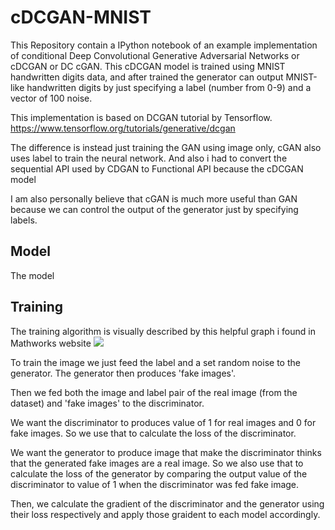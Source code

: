 # cDCGAN-MNIST

This Repository contain a IPython notebook of an example implementation of conditional Deep Convolutional Generative Adversarial Networks or cDCGAN or DC cGAN.
This cDCGAN model is trained using MNIST handwritten digits data, and after trained the generator can output MNIST-like handwritten digits by just specifying a label (number from 0-9) and a vector of 100 noise.

This implementation is based on DCGAN tutorial by Tensorflow.
https://www.tensorflow.org/tutorials/generative/dcgan

The difference is instead just training the GAN using image only, cGAN also uses label to train the neural network. And also i had to convert the sequential API used by CDGAN to Functional API because the cDCGAN model 

I am also personally believe that cGAN is much more useful than GAN because we can control the output of the generator just by specifying labels.

## Model

The model 




## Training 
The training algorithm is visually described by this helpful graph i found in Mathworks website
![](https://www.mathworks.com/help/examples/nnet/win64/TrainConditionalGenerativeAdversarialNetworkCGANExample_02.png)

To train the image we just feed the label and a set random noise to the generator. The generator then produces 'fake images'.

Then we fed both the image and label pair of the real image (from the dataset) and 'fake images' to the discriminator. 

We want the discriminator to produces value of 1 for real images and 0 for fake images. So we use that to calculate the loss of the discriminator. 

We want the generator to produce image that make the discriminator thinks that the generated fake images are a real image. So we also use that to calculate the loss of the generator by comparing the output value of the discriminator to value of 1 when the discriminator was fed fake image.

Then, we calculate the gradient of the discriminator and the generator using their loss respectively and apply those graident to each model accordingly.

